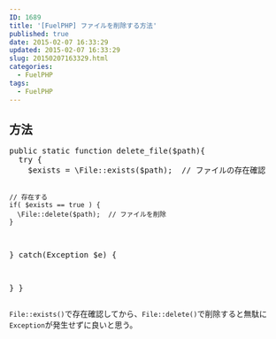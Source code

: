 ```yaml
---
ID: 1689
title: '[FuelPHP] ファイルを削除する方法'
published: true
date: 2015-02-07 16:33:29
updated: 2015-02-07 16:33:29
slug: 20150207163329.html
categories:
  - FuelPHP
tags:
  - FuelPHP
---
```

<!--more-->
<h2>方法</h2>
<pre class="prettyprint linenums lang-php">public static function delete_file($path){
  try {
    $exists = \File::exists($path);  // ファイルの存在確認

    // 存在する
    if( $exists == true ) {
      \File::delete($path);  // ファイルを削除
    }

  } catch(Exception $e) {
    
  }
}</pre>

<code>File::exists()</code>で存在確認してから、<code>File::delete()</code>で削除すると無駄に<code>Exception</code>が発生せずに良いと思う。